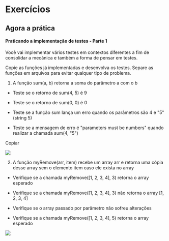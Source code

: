 # Exercícios

## Agora a prática

#### Praticando a implementação de testes - Parte 1

Você vai implementar vários testes em contextos diferentes a fim de consolidar a mecânica e também a forma de pensar em testes.

Copie as funções já implementadas e desenvolva os testes. Separe as funções em arquivos para evitar qualquer tipo de problema.

1. A função sum(a, b) retorna a soma do parâmetro a com o b

- Teste se o retorno de sum(4, 5) é 9

- Teste se o retorno de sum(0, 0) é 0

- Teste se a função sum lança um erro quando os parâmetros são 4 e "5" (string 5)

- Teste se a mensagem de erro é "parameters must be numbers" quando realizar a chamada sum(4, "5")

Copiar

![](code1.png)

2. A função myRemove(arr, item) recebe um array arr e retorna uma cópia desse array sem o elemento item caso ele exista no array

- Verifique se a chamada myRemove([1, 2, 3, 4], 3) retorna o array esperado

- Verifique se a chamada myRemove([1, 2, 3, 4], 3) não retorna o array [1, 2, 3, 4]

- Verifique se o array passado por parâmetro não sofreu alterações

- Verifique se a chamada myRemove([1, 2, 3, 4], 5) retorna o array esperado

![](code2.png)
